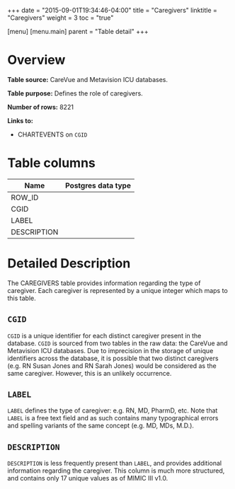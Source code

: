 +++
date = "2015-09-01T19:34:46-04:00"
title = "Caregivers"
linktitle = "Caregivers"
weight = 3
toc = "true"

[menu]
  [menu.main]
    parent = "Table detail"
+++


# Overview

**Table source:** CareVue and Metavision ICU databases.

**Table purpose:** Defines the role of caregivers.

**Number of rows:** 8221

**Links to:** 
* CHARTEVENTS on `CGID`

# Table columns

Name | Postgres data type 
---- | ---- 
ROW\_ID | 
CGID | 
LABEL | 
DESCRIPTION | 

# Detailed Description

The CAREGIVERS table provides information regarding the type of caregiver. Each caregiver is represented by a unique integer which maps to this table.

## `CGID`

`CGID` is a unique identifier for each distinct caregiver present in the database. `CGID` is sourced from two tables in the raw data: the CareVue and Metavision ICU databases. Due to imprecision in the storage of unique identifiers across the database, it is possible that two distinct caregivers (e.g. RN Susan Jones and RN Sarah Jones) would be considered as the same caregiver. However, this is an unlikely occurrence.

## `LABEL`

`LABEL` defines the type of caregiver: e.g. RN, MD, PharmD, etc. Note that `LABEL` is a free text field and as such contains many typographical errors and spelling variants of the same concept (e.g. MD, MDs, M.D.).

## `DESCRIPTION`

`DESCRIPTION` is less frequently present than `LABEL`, and provides additional information regarding the caregiver. This column is much more structured, and contains only 17 unique values as of MIMIC III v1.0.
